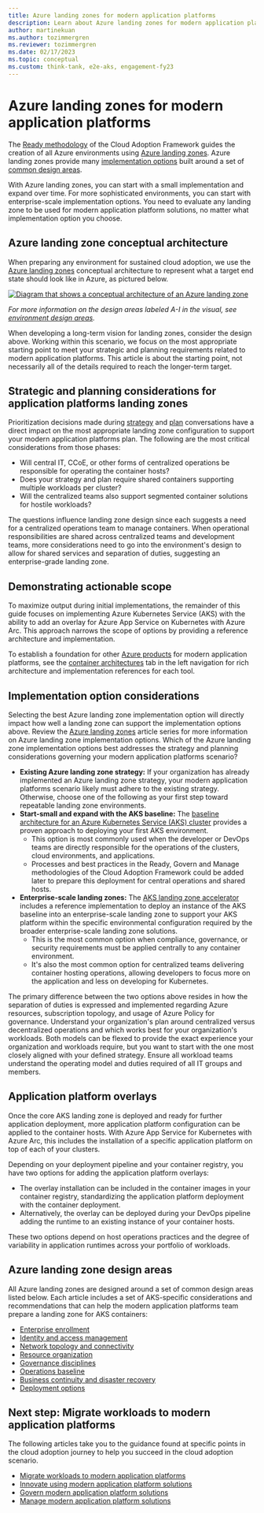 ```yaml
---
title: Azure landing zones for modern application platforms
description: Learn about Azure landing zones for modern application platforms.
author: martinekuan
ms.author: tozimmergren
ms.reviewer: tozimmergren
ms.date: 02/17/2023
ms.topic: conceptual
ms.custom: think-tank, e2e-aks, engagement-fy23
---
```


# Azure landing zones for modern application platforms

The [Ready methodology](../../ready/index.md) of the Cloud Adoption Framework guides the creation of all Azure environments using [Azure landing zones](../../ready/landing-zone/index.md). Azure landing zones provide many [implementation options](../../ready/landing-zone/implementation-options.md) built around a set of [common design areas](../../ready/landing-zone/design-areas.md).

With Azure landing zones, you can start with a small implementation and expand over time. For more sophisticated environments, you can start with enterprise-scale implementation options. You need to evaluate any landing zone to be used for modern application platform solutions, no matter what implementation option you choose.

## Azure landing zone conceptual architecture

When preparing any environment for sustained cloud adoption, we use the [Azure landing zones](../../ready/landing-zone/index.md) conceptual architecture to represent what a target end state should look like in Azure, as pictured below.

[![Diagram that shows a conceptual architecture of an Azure landing zone](../../_images/ready/alz-arch-cust-inline.png)](../../_images/ready/alz-arch-cust-expanded.png#lightbox)

_For more information on the design areas labeled A-I in the visual, see [environment design areas](../../ready/landing-zone/design-areas.md#environment-design-areas)._

When developing a long-term vision for landing zones, consider the design above. Working within this scenario, we focus on the most appropriate starting point to meet your strategic and planning requirements related to modern application platforms. This article is about the starting point, not necessarily all of the details required to reach the longer-term target.

## Strategic and planning considerations for application platforms landing zones

Prioritization decisions made during [strategy](./strategy.md) and [plan](./plan.md) conversations have a direct impact on the most appropriate landing zone configuration to support your modern application platforms plan. The following are the most critical considerations from those phases:

- Will central IT, CCoE, or other forms of centralized operations be responsible for operating the container hosts?
- Does your strategy and plan require shared containers supporting multiple workloads per cluster?
- Will the centralized teams also support segmented container solutions for hostile workloads?

The questions influence landing zone design since each suggests a need for a centralized operations team to manage containers. When operational responsibilities are shared across centralized teams and development teams, more considerations need to go into the environment's design to allow for shared services and separation of duties, suggesting an enterprise-grade landing zone.

## Demonstrating actionable scope

To maximize output during initial implementations, the remainder of this guide focuses on implementing Azure Kubernetes Service (AKS) with the ability to add an overlay for Azure App Service on Kubernetes with Azure Arc. This approach narrows the scope of options by providing a reference architecture and implementation.

To establish a foundation for other [Azure products](./azure-products.md) for modern application platforms, see the [container architectures](/azure/architecture/guide/technology-choices/compute-decision-tree?bc=/azure/cloud-adoption-framework/_bread/toc.json&toc=/azure/cloud-adoption-framework/scenarios/app-platform/toc.json) tab in the left navigation for rich architecture and implementation references for each tool.

## Implementation option considerations

Selecting the best Azure landing zone implementation option will directly impact how well a landing zone can support the implementation options above. Review the [Azure landing zones](../../ready/landing-zone/index.md) article series for more information on Azure landing zone implementation options. Which of the Azure landing zone implementation options best addresses the strategy and planning considerations governing your modern application platforms scenario?

- **Existing Azure landing zone strategy:** If your organization has already implemented an Azure landing zone strategy, your modern application platforms scenario likely must adhere to the existing strategy. Otherwise, choose one of the following as your first step toward repeatable landing zone environments.
- **Start-small and expand with the AKS baseline:** The [baseline architecture for an Azure Kubernetes Service (AKS) cluster](/azure/architecture/reference-architectures/containers/aks/secure-baseline-aks?bc=/azure/cloud-adoption-framework/_bread/toc.json&toc=/azure/cloud-adoption-framework/scenarios/app-platform/toc.json) provides a proven approach to deploying your first AKS environment.
  - This option is most commonly used when the developer or DevOps teams are directly responsible for the operations of the clusters, cloud environments, and applications.
  - Processes and best practices in the Ready, Govern and Manage methodologies of the Cloud Adoption Framework could be added later to prepare this deployment for central operations and shared hosts.
- **Enterprise-scale landing zones:** The [AKS landing zone accelerator](./aks/landing-zone-accelerator.md) includes a reference implementation to deploy an instance of the AKS baseline into an enterprise-scale landing zone to support your AKS platform within the specific environmental configuration required by the broader enterprise-scale landing zone solutions.
  - This is the most common option when compliance, governance, or security requirements must be applied centrally to any container environment.
  - It's also the most common option for centralized teams delivering container hosting operations, allowing developers to focus more on the application and less on developing for Kubernetes.

The primary difference between the two options above resides in how the separation of duties is expressed and implemented regarding Azure resources, subscription topology, and usage of Azure Policy for governance. Understand your organization's plan around centralized versus decentralized operations and which works best for your organization's workloads. Both models can be flexed to provide the exact experience your organization and workloads require, but you want to start with the one most closely aligned with your defined strategy. Ensure all workload teams understand the operating model and duties required of all IT groups and members.

## Application platform overlays

Once the core AKS landing zone is deployed and ready for further application deployment, more application platform configuration can be applied to the container hosts. With Azure App Service for Kubernetes with Azure Arc, this includes the installation of a specific application platform on top of each of your clusters.

Depending on your deployment pipeline and your container registry, you have two options for adding the application platform overlays:

- The overlay installation can be included in the container images in your container registry, standardizing the application platform deployment with the container deployment.
- Alternatively, the overlay can be deployed during your DevOps pipeline adding the runtime to an existing instance of your container hosts.

These two options depend on host operations practices and the degree of variability in application runtimes across your portfolio of workloads.

## Azure landing zone design areas

All Azure landing zones are designed around a set of common design areas listed below. Each article includes a set of AKS-specific considerations and recommendations that can help the modern application platforms team prepare a landing zone for AKS containers:

- [Enterprise enrollment](./aks/azure-billing-ad-tenant.md)
- [Identity and access management](./aks/identity-and-access-management.md)
- [Network topology and connectivity](./aks/network-topology-and-connectivity.md)
- [Resource organization](./aks/resource-organization.md)
- [Governance disciplines](./aks/security.md)
- [Operations baseline](./aks/management.md)
- [Business continuity and disaster recovery](./aks/management.md)
- [Deployment options](./aks/platform-automation-and-devops.md)

## Next step: Migrate workloads to modern application platforms

The following articles take you to the guidance found at specific points in the cloud adoption journey to help you succeed in the cloud adoption scenario.

- [Migrate workloads to modern application platforms](./migrate.md)
- [Innovate using modern application platform solutions](./innovate.md)
- [Govern modern application platform solutions](./govern.md)
- [Manage modern application platform solutions](./manage.md)
